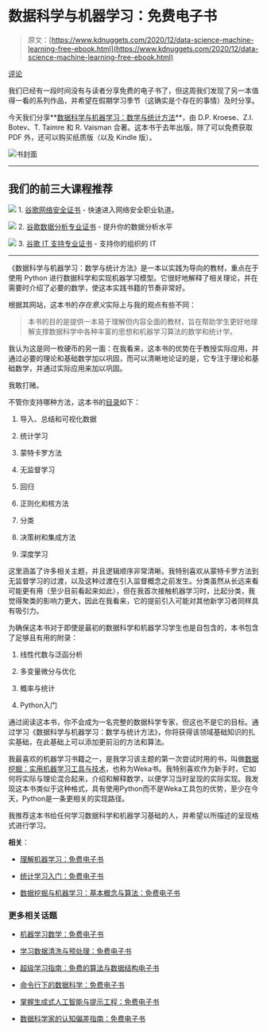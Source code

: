 # 数据科学与机器学习：免费电子书

> 原文：[https://www.kdnuggets.com/2020/12/data-science-machine-learning-free-ebook.html](https://www.kdnuggets.com/2020/12/data-science-machine-learning-free-ebook.html)

[评论](#comments)

我们已经有一段时间没有与读者分享免费的电子书了，但这周我们发现了另一本值得一看的系列作品，并希望在假期学习季节（这确实是个存在的事情）及时分享。

今天我们分享**[数据科学与机器学习：数学与统计方法](https://acems.org.au/data-science-machine-learning-book-available-download)**，由 D.P. Kroese、Z.I. Botev、T. Taimre 和 R. Vaisman 合著。这本书于去年出版，除了可以免费获取 PDF 外，还可以购买纸质版（以及 Kindle 版）。

![书封面](../Images/6720a35a57799d43e4f611d71f19ec55.png)

* * *

## 我们的前三大课程推荐

![](../Images/0244c01ba9267c002ef39d4907e0b8fb.png) 1\. [谷歌网络安全证书](https://www.kdnuggets.com/google-cybersecurity) - 快速进入网络安全职业轨道。

![](../Images/e225c49c3c91745821c8c0368bf04711.png) 2\. [谷歌数据分析专业证书](https://www.kdnuggets.com/google-data-analytics) - 提升你的数据分析水平

![](../Images/0244c01ba9267c002ef39d4907e0b8fb.png) 3\. [谷歌 IT 支持专业证书](https://www.kdnuggets.com/google-itsupport) - 支持你的组织的 IT

* * *

《数据科学与机器学习：数学与统计方法》是一本以实践为导向的教材，重点在于使用 Python 进行数据科学和实现机器学习模型。它很好地解释了相关理论，并在需要时介绍了必要的数学，使这本实践书籍的节奏非常好。

根据其网站，这本书的*存在意义*实际上与我的观点有些不同：

> 本书的目的是提供一本易于理解但内容全面的教材，旨在帮助学生更好地理解支撑数据科学中各种丰富的思想和机器学习算法的数学和统计学。

我认为这是同一枚硬币的另一面：在我看来，这本书的优势在于教授实际应用，并通过必要的理论和基础数学加以巩固，而可以清晰地论证的是，它专注于理论和基础数学，并通过实际应用来加以巩固。

我敢打赌。

不管你支持哪种方法，这本书的[目录](https://people.smp.uq.edu.au/DirkKroese/DSML/toc.pdf)如下：

1.  导入、总结和可视化数据

1.  统计学习

1.  蒙特卡罗方法

1.  无监督学习

1.  回归

1.  正则化和核方法

1.  分类

1.  决策树和集成方法

1.  深度学习

这里涵盖了许多相关主题，并且逻辑顺序非常清晰。我特别喜欢从蒙特卡罗方法到无监督学习的过渡，以及这种过渡在引入监督概念之前发生。分类虽然从长远来看可能更有用（至少目前看起来如此），但在我首次接触机器学习时，比起分类，我觉得聚类的影响力更大，因此在我看来，它的提前引入可能对其他新学习者同样具有吸引力。

为确保这本书对于即使是最初的数据科学和机器学习学生也是自包含的，本书包含了足够且有用的附录：

1.  线性代数与泛函分析

1.  多变量微分与优化

1.  概率与统计

1.  Python入门

通过阅读这本书，你不会成为一名完整的数据科学专家，但这也不是它的目标。通过学习《数据科学与机器学习：数学与统计方法》，你将获得该领域基础知识的扎实基础，在此基础上可以添加更前沿的方法和算法。

我最喜欢的机器学习书籍之一，是我学习该主题的第一次尝试时用的书，叫做[数据挖掘：实用机器学习工具与技术](https://www.elsevier.com/books/data-mining-practical-machine-learning-tools-and-techniques/witten/978-0-12-374856-0)，也称为Weka书。我特别喜欢作为新手时，它如何将实际与理论混合起来，介绍和解释数学，以便学习当时呈现的实际实现。我发现这本书类似于这种格式，具有使用Python而不是Weka工具包的优势，至少在今天，Python是一条更相关的实现路径。

我推荐这本书给任何学习数据科学和机器学习基础的人，并希望以所描述的呈现格式进行学习。

**相关**：

+   [理解机器学习：免费电子书](/2020/06/understanding-machine-learning-free-ebook.html)

+   [统计学习入门：免费电子书](/2020/06/introduction-statistical-learning-free-ebook.html)

+   [数据挖掘与机器学习：基本概念与算法：免费电子书](/2020/07/data-mining-machine-learning-free-ebook.html)

### 更多相关话题

+   [机器学习数学：免费电子书](https://www.kdnuggets.com/2020/04/mathematics-machine-learning-book.html)

+   [学习数据清洗与预处理：免费电子书](https://www.kdnuggets.com/2023/08/learn-data-cleaning-preprocessing-data-science-free-ebook.html)

+   [超级学习指南：免费的算法与数据结构电子书](https://www.kdnuggets.com/2022/06/super-study-guide-free-algorithms-data-structures-ebook.html)

+   [命令行下的数据科学：免费电子书](https://www.kdnuggets.com/2022/03/data-science-command-line-free-ebook.html)

+   [掌握生成式人工智能与提示工程：免费电子书](https://www.kdnuggets.com/2023/04/free-ebook-mastering-generative-ai-prompt-engineering.html)

+   [数据科学家的认知偏差指南：免费电子书](https://www.kdnuggets.com/2023/05/data-scientist-guide-cognitive-biases-free-ebook.html)
